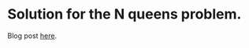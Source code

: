 # Solution for the N queens problem.

Blog post [here](https://www.ploggingdev.com/2016/11/n-queens-solver-in-python-3/).
